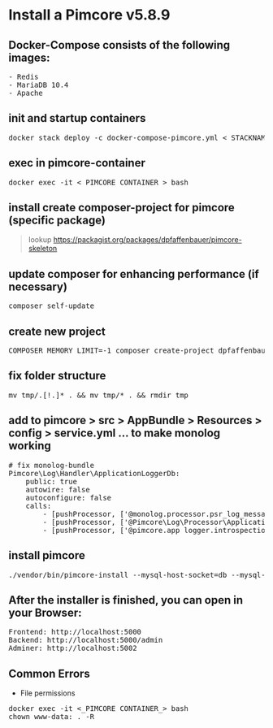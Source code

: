 # Install a Pimcore v5.8.9

## Docker-Compose consists of the following images:
<pre>
- Redis
- MariaDB 10.4
- Apache
</pre>


## init and startup containers
<pre>
docker stack deploy -c docker-compose-pimcore.yml <_STACKNAME_>
</pre>


## exec in pimcore-container
<pre>
docker exec -it <_PIMCORE CONTAINER_> bash
</pre>


## install create composer-project for pimcore (specific package)
> lookup https://packagist.org/packages/dpfaffenbauer/pimcore-skeleton


## update composer for enhancing performance (if necessary) 
<pre>
composer self-update
</pre>


## create new project
<pre>
COMPOSER_MEMORY_LIMIT=-1 composer create-project dpfaffenbauer/pimcore-skeleton:5.4.1 tmp
</pre>


## fix folder structure
<pre>
mv tmp/.[!.]* . && mv tmp/* . && rmdir tmp
</pre>


## add to pimcore > src > AppBundle > Resources > config > service.yml ... to make monolog working
<pre>
# fix monolog-bundle
Pimcore\Log\Handler\ApplicationLoggerDb:
    public: true
    autowire: false
    autoconfigure: false
    calls:
        - [pushProcessor, ['@monolog.processor.psr_log_message']]
        - [pushProcessor, ['@Pimcore\Log\Processor\ApplicationLoggerProcessor']]
        - [pushProcessor, ['@pimcore.app_logger.introspection_processor']]
</pre>


## install pimcore
<pre>
./vendor/bin/pimcore-install --mysql-host-socket=db --mysql-username=pimcore --mysql-password=pimcore --mysql-database=pimcore
</pre>


## After the installer is finished, you can open in your Browser:
<pre>
Frontend: http://localhost:5000
Backend: http://localhost:5000/admin
Adminer: http://localhost:5002
</pre>


## Common Errors

 - File permissions

<pre>
docker exec -it <_PIMCORE CONTAINER_> bash 
chown www-data: . -R 
</pre>
